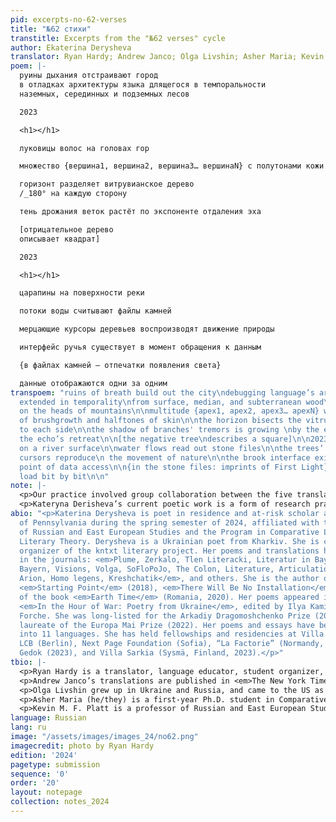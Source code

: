 ```yaml
---
pid: excerpts-no-62-verses
title: "№62 стихи"
transtitle: Excerpts from the "№62 verses" cycle
author: Ekaterina Derysheva
translator: Ryan Hardy; Andrew Janco; Olga Livshin; Asher Maria; Kevin M. F. Platt
poem: |-
  руины дыхания отстраивают город
  в отладках архитектуры языка длящегося в темпоральности
  наземных, серединных и подземных лесов

  2023

  <h1></h1>

  луковицы волос на головах гор

  множество {вершина1, вершина2, вершина3… вершинаN} с полутонами кожи и веснушками зарослей

  горизонт разделяет витрувианское дерево
  /_180° на каждую сторону

  тень дрожания веток растёт по экспоненте отдаления эха

  [отрицательное дерево
  описывает квадрат]

  2023

  <h1></h1>

  царапины на поверхности реки

  потоки воды считывают файлы камней

  мерцающие курсоры деревьев воспроизводят движение природы

  интерфейс ручья существует в момент обращения к данным

  {в файлах камней – отпечатки появления света}

  данные отображаются одни за одним
transpoem: "ruins of breath build out the city\ndebugging language’s architecture,
  extended in temporality\nfrom surface, median, and subterranean wood\n\n2023\n\n<h1></h1>\n\nfollicles
  on the heads of mountains\n\nmultitude {apex1, apex2, apex3… apexN} with\nfreckles
  of brushgrowth and halftones of skin\n\nthe horizon bisects the vitruvian pine\n/_180°
  to each side\n\nthe shadow of branches' tremors is growing \nby the exponent of
  the echo’s retreat\n\n[the negative tree\ndescribes a square]\n\n2023\n\n<h1></h1>\n\nscratches
  on a river surface\n\nwater flows read out stone files\n\nthe trees’ flickering
  cursors reproduce\n the movement of nature\n\nthe brook interface exists at the
  point of data access\n\n{in the stone files: imprints of First Light}\n\nthe data
  load bit by bit\n\n"
note: |-
  <p>Our practice involved group collaboration between the five translators and the poet Kateryna Derysheva. We each chose initial translations to draft for the poems and then met to collectively finalize them alongside Kateryna. This process involved having Kateryna read the original poems in Russian and providing invaluable commentary on her word choice and intended images. Translators are listed in alphabetical order to reflect the collective nature of our work.</p>
  <p>Kateryna Derisheva’s current poetic work is a form of research practice, oriented at once towards the poet’s own position in language, and towards the languages that surround her: everyday, technical, professional, etc. One may take, for example, her poem “[lake icing over]” (“[<span lang="ru">замерзающее озеро</span>]). In Kateryna’s account of work on this poem, it began with contemplation of “a metaphor that was chasing me— the image of a lake as the cornea of an eye” as well as the image of “a tree growing out of the pupil.” She proceeded with consultation of specialized writing on biology and of dictionaries. Associations with surveillance cameras and retractable lenses followed. Work continued through a series of additional ruminations on what the lake-cornea sees or does not see—snow, or a peculiar negative, reversed snow. Finally, work on the poem led to an additional set of associations relating to the process of recording an image on a bitmap. The end result is a chain of signification, linked together by grammar and a logic that is less that of a dream and closer to that of a poetic “dictionary of collocation”—an experimental exploration of the linguistically possible at the intersection of polyvocal linguistic practices.</p>
abio: "<p>Katerina Derysheva is poet in residence and at-risk scholar at the University
  of Pennsylvania during the spring semester of 2024, affiliated with the Department
  of Russian and East European Studies and the Program in Comparative Literature and
  Literary Theory. Derysheva is a Ukrainian poet from Kharkiv. She is co-founder and
  organizer of the kntxt literary project. Her poems and translations have been published
  in the journals: <em>Plume, Zerkalo, Tlen Literacki, Literatur in Bayern, Literaturportal
  Bayern, Visions, Volga, SoFloPoJo, The Colon, Literature, Articulation, New Coast,
  Arion, Homo legens, Kreshchatik</em>, and others. She is the author of the books
  <em>Starting Point</em> (2018), <em>There Will Be No Installation</em> (2023); co-author
  of the book <em>Earth Time</em> (Romania, 2020). Her poems appeared in the anthology
  <em>In the Hour of War: Poetry from Ukraine</em>, edited by Ilya Kaminsky and Carolyn
  Forche. She was long-listed for the Arkadiy Dragomoshchenko Prize (2019) and is
  laureate of the Europa Mai Prize (2022). Her poems and essays have been translated
  into 11 languages. She has held fellowships and residencies at Villa Concordia (Bamberg),
  LCB (Berlin), Next Page Foundation (Sofia), “La Factorie” (Normandy, 2023), Lübeck
  Gedok (2023), and Villa Sarkia (Sysmä, Finland, 2023).</p>"
tbio: |-
  <p>Ryan Hardy is a translator, language educator, student organizer, and recent graduate of the University of Pennsylvania, where he focused on Russian and Eastern European Studies. He has held various writing and editing positions for the School of Russian and Asian Studies, Pomona College’s <em>Vestnik</em>, and <em>DoubleSpeak Magazine</em>. Ryan’s research interests lie at the intersections of historical memory, identity-based conflict, and countercultural movements in Central/Eastern Europe and Eurasia. Most recently, Ryan’s work has focused on collective memory of the Czechoslovak-founded Interhelpo labor cooperative in Bishkek, Kyrgyzstan. Ryan translates across genres, ranging from poetry and prose to memoir and articles from Russian civil society.</p>
  <p>Andrew Janco’s translations are published in <em>The New York Times, Ploughshares</em>, and other journals, and are included in the anthology <em>Words for War: New Poems from Ukraine</em>. With Olga Livshin, he is the co-translator of <em>A Man Only Needs a Room</em>, a volume of Vladimir Gandelsman's poetry (2022), and <em>Today Is a Different War</em> by Lyudmyla Khersonska (2023).</p>
  <p>Olga Livshin grew up in Ukraine and Russia, and came to the US as a teenager. Her poetry, essays, translations and interviews appear in the <em>New York Times, Ploughshares, The Rumpus, the Kenyon Review</em>, and other journals. She is the author of <em>A Life Replaced: Poems with Translations from Anna Akhmatova and Vladimir Gandelsman</em> (Poets & Traitors Press, 2019). Livshin co-translated <em>Today is a Different War</em> by the Ukrainian poet Lyudmyla Khersonska (Arrowsmith Press, 2023) and <em>A Man Only Needs a Room</em> by the Russian-American poet Vladimir Gandelsman (New Meridian Arts, 2022). As a Consulting Poetry Editor for <em>Mukoli: A Journal for Peace</em>, she reviews poetry from marginalized, conflict-affected communities and collectives across the world. She holds a Ph.D. in Slavic Languages and in Literatures and taught at the university level for over a decade before focusing on teaching and practicing creative writing.</p>
  <p>Asher Maria (he/they) is a first-year Ph.D. student in Comparative Literature & Literary Theory and 2023-2024 Vartan Gregorian Humanities Graduate Fellow at the University of Pennsylvania. As a comparativist, Asher is primarily interested in decolonial research at the intersection of Baltic, Lusophone, and Slavic studies. His planned dissertation looks at how the literature of Lithuanian, Polish, Russian, and Ukrainian migrants in Brazil reflects these communities’ role in the development of Brazilian national identity. They also have a background in translating from Lithuanian and Russian.</p>
  <p>Kevin M. F. Platt is a professor of Russian and East European Studies at the University of Pennsylvania and graduate chair of the Program in Comparative Literature and Literary Theory. His scholarly work focuses on Russian and East European poetry, culture, and history. His translations of Russophone and Latvian poetry have appeared in <em>World Literature Today, Jacket2, Fence</em>, and other journals. He is the author or editor of several scholarly books, the most recent of which is <em>Border Conditions: Russian-Speaking Latvians Between World Orders</em> (2024). He has contributed to a number of volumes of poetry in translation, including <em>Hit Parade: The Orbita Group</em> (2015), for which he served as lead translator and editor. He also has organized the intermittent Russophone poetry translation symposium Your Language My Ear at the University of Pennsylvania and elsewhere.</p>
language: Russian
lang: ru
image: "/assets/images/images_24/no62.png"
imagecredit: photo by Ryan Hardy
edition: '2024'
pagetype: submission
sequence: '0'
order: '20'
layout: notepage
collection: notes_2024
---
```

